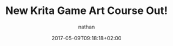 ---
author: nathan
date: 2017-05-09T09:18:18+02:00
title: New Krita Game Art Course Out!
description: 
author: nathan

banner:
    src: /img/post/2017/news/temp.jpg
    alt: 

category:
    - news
tags:
    - gdquest
---